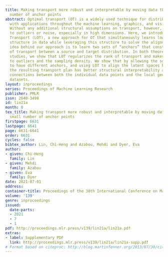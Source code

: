 ```yaml
---
title: Making transport more robust and interpretable by moving data through a small
  number of anchor points
abstract: Optimal transport (OT) is a widely used technique for distribution alignment,
  with applications throughout the machine learning, graphics, and vision communities.
  Without any additional structural assumptions on transport, however, OT can be fragile
  to outliers or noise, especially in high dimensions. Here, we introduce Latent Optimal
  Transport (LOT), a new approach for OT that simultaneously learns low-dimensional
  structure in data while leveraging this structure to solve the alignment task. The
  idea behind our approach is to learn two sets of “anchors” that constrain the flow
  of transport between a source and target distribution. In both theoretical and empirical
  studies, we show that LOT regularizes the rank of transport and makes it more robust
  to outliers and the sampling density. We show that by allowing the source and target
  to have different anchors, and using LOT to align the latent spaces between anchors,
  the resulting transport plan has better structural interpretability and highlights
  connections between both the individual data points and the local geometry of the
  datasets.
layout: inproceedings
series: Proceedings of Machine Learning Research
publisher: PMLR
issn: 2640-3498
id: lin21a
month: 0
tex_title: Making transport more robust and interpretable by moving data through a
  small number of anchor points
firstpage: 6631
lastpage: 6641
page: 6631-6641
order: 6631
cycles: false
bibtex_author: Lin, Chi-Heng and Azabou, Mehdi and Dyer, Eva
author:
- given: Chi-Heng
  family: Lin
- given: Mehdi
  family: Azabou
- given: Eva
  family: Dyer
date: 2021-07-01
address:
container-title: Proceedings of the 38th International Conference on Machine Learning
volume: '139'
genre: inproceedings
issued:
  date-parts:
  - 2021
  - 7
  - 1
pdf: http://proceedings.mlr.press/v139/lin21a/lin21a.pdf
extras:
- label: Supplementary PDF
  link: http://proceedings.mlr.press/v139/lin21a/lin21a-supp.pdf
# Format based on citeproc: http://blog.martinfenner.org/2013/07/30/citeproc-yaml-for-bibliographies/
---
```

